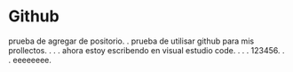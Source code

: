 # Github
prueba de agregar de positorio.
.
prueba de utilisar github para mis prollectos.
.
.
.
ahora estoy escribendo en visual estudio code.
.
.
.
123456.
.
.
eeeeeeee.
